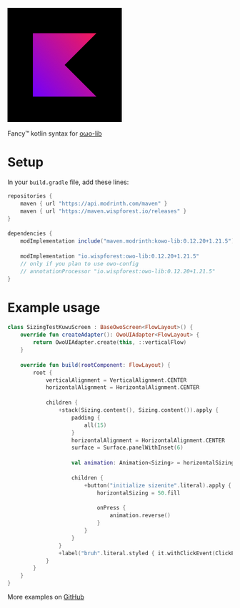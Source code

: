 ![Icon](https://raw.githubusercontent.com/MeiNanziiii/kowo-lib/main/images/icon_256px.png)

Fancy™ kotlin syntax for [oωo-lib](https://modrinth.com/mod/owo-lib)

# Setup

In your `build.gradle` file, add these lines:

```gradle
repositories {
    maven { url "https://api.modrinth.com/maven" }
    maven { url "https://maven.wispforest.io/releases" }
}

dependencies {
    modImplementation include("maven.modrinth:kowo-lib:0.12.20+1.21.5")

    modImplementation "io.wispforest:owo-lib:0.12.20+1.21.5"
    // only if you plan to use owo-config
    // annotationProcessor "io.wispforest:owo-lib:0.12.20+1.21.5"
}
```

# Example usage

```kt
class SizingTestKuwuScreen : BaseOwoScreen<FlowLayout>() {
    override fun createAdapter(): OwoUIAdapter<FlowLayout> {
        return OwoUIAdapter.create(this, ::verticalFlow)
    }

    override fun build(rootComponent: FlowLayout) {
        root {
            verticalAlignment = VerticalAlignment.CENTER
            horizontalAlignment = HorizontalAlignment.CENTER

            children {
                +stack(Sizing.content(), Sizing.content()).apply {
                    padding {
                        all(15)
                    }
                    horizontalAlignment = HorizontalAlignment.CENTER
                    surface = Surface.panelWithInset(6)

                    val animation: Animation<Sizing> = horizontalSizing().animate(500, Easing.CUBIC, 75.fill)

                    children {
                        +button("initialize sizenite".literal).apply {
                            horizontalSizing = 50.fill

                            onPress {
                                animation.reverse()
                            }
                        }
                    }
                }
                +label("bruh".literal.styled { it.withClickEvent(ClickEvent.OpenUrl(URI.create("https://wispforest.io"))) })
            }
        }
    }
}

```

More examples on [GitHub](https://github.com/MeiNanziiii/kowo-lib/tree/1.21.5/src/test/kotlin/ua/mei/kuwu/client)
